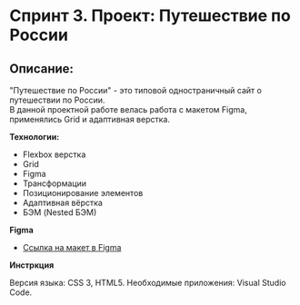# Спринт 3. Проект: Путешествие по России

## Описание:
"Путешествие по России" - это типовой одностраничный сайт о путешествии по России.  
В данной проектной работе велась работа с макетом Figma, применялись Grid и адаптивная верстка.

**Технологии:**

+ Flexbox верстка
+ Grid
+ Figma
+ Трансформации
+ Позиционирование элементов
+ Адаптивная вёрстка
+ БЭМ (Nested БЭМ)

**Figma**

* [Ссылка на макет в Figma](https://www.figma.com/file/5S2WSbEFL6awjVWJ0NWL8Q/Sprint-3_-Russia-_-desktop-mobile?node-id=28503%3A0)

**Инстркция**

Версия языка: CSS 3, HTML5. Необходимые приложения: Visual Studio Code.
